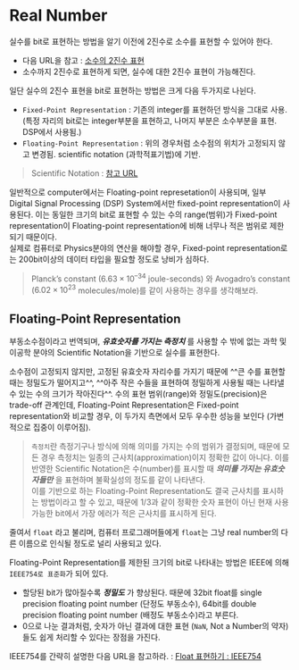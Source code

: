 # Real Number

실수를 bit로 표현하는 방법을 알기 이전에 2진수로 소수를 표현할 수 있어야 한다.

* 다음 URL을 참고 : [소수의 2진수 표현](https://www.notion.so/mmmil/1-The-Internal-Language-of-Computers-07104725d17643feafb37c615f327d01#cdf5f63a0ff043d1a888441fb61e3976)
* 소수까지 2진수로 표현하게 되면, 실수에 대한 2진수 표현이 가능해진다. 

일단 실수의 2진수 표현을 bit로 표현하는 방법은 크게 다음 두가지로 나뉜다.

* `Fixed-Point Representation` : 기존의 integer를 표현하던 방식을 그대로 사용. (특정 자리의 bit로는 integer부분을 표현하고, 나머지 부분은 소수부분을 표현. DSP에서 사용됨.)
* `Floating-Point Representation` : 위의 경우처럼 소수점의 위치가 고정되지 않고 변경됨. scientific notation (과학적표기법)에 기반.

> Scientific Notation : [참고 URL](https://dsaint31.tistory.com/entry/%EC%B8%A1%EC%A0%95%EC%B9%98%EC%97%90%EC%84%9C-%EC%9C%A0%ED%9A%A8%EC%88%AB%EC%9E%90-%ED%99%95%EC%9D%B8-%EB%B0%8F-%EA%B3%BC%ED%95%99%EC%A0%81-%ED%91%9C%EA%B8%B0%EB%B2%95)

일반적으로 computer에서는 Floating-point represetation이 사용되며, 일부 Digital Signal Processing (DSP) System에서만 fixed-point representation이 사용된다. 이는 동일한 크기의 bit로 표현할 수 있는 수의 range(범위)가 Fixed-point representation이 Floating-point representation에 비해 너무나 적은 범위로 제한되기 때문이다.  
실제로 컴퓨터로 Physics분야의 연산을 해야할 경우, Fixed-point representation로는 200bit이상의 데이터 타입을 필요할 정도로 낭비가 심하다.

> Planck’s constant ($6.63 × 10^{–34}$ joule-seconds) 와 Avogadro’s constant ($6.02 × 10^{23}$ molecules/mole)를 같이 사용하는 경우를 생각해보라.

## Floating-Point Representation

부동소수점이라고 번역되며, ***유효숫자를 가지는 측정치*** 를 사용할 수 밖에 없는 과학 및 이공학 분야의 Scientific Notation을 기반으로 실수를 표현한다.  

소수점이 고정되지 않지만, 고정된 유효숫자 자리수를 가지기 때문에 ^^큰 수를 표현할 때는 정밀도가 떨어지고^^, ^^아주 작은 수들을 표현하여 정밀하게 사용될 때는 나타낼 수 있는 수의 크기가 작아진다^^. 수의 표현 범위(range)와 정밀도(precision)은 trade-off 관계인데, Floating-Point Representation은 Fixed-point representation와 비교할 경우, 이 두가지 측면에서 모두 우수한 성능을 보인다 (가변적으로 집중이 이루어짐). 

> `측정치`란 측정기구나 방식에 의해 의미를 가지는 수의 범위가 결정되며, 때문에 모든 경우 측정치는 일종의 근사치(approximation)이지 정확한 값이 아니다. 이를 반영한 Scientific Notation은 수(number)를 표시할 때 ***의미를 가지는 유효숫자들만*** 을 표현하며 불확실성의 정도를 같이 나타낸다.  
> 이를 기반으로 하는 Floating-Point Representation도 결국 근사치를 표시하는 방법이라고 할 수 있고, 때문에 1/3과 같이 정확한 숫자 표현이 아닌 현재 사용가능한 bit에서 가장 에러가 적은 근사치를 표시하게 된다.

줄여서 `float` 라고 불리며, 컴퓨터 프로그래머들에게 `float`는 그냥 real number의 다른 이름으로 인식될 정도로 널리 사용되고 있다.

Floating-Point Representation를 제한된 크기의 bit로 나타내는 방법은 IEEE에 의해 `IEEE754로 표준화`가 되어 있다. 

* 할당된 bit가 많아질수록 ***정밀도*** 가 향상된다. 때문에 32bit float를 single precision floating point number (단정도 부동소수), 64bit를 double precision floating point number (배정도 부동소수)라고 부른다.
* 0으로 나눈 결과처럼, 숫자가 아닌 결과에 대한 표현 (`NaN`, Not a Number의 약자)들도 쉽게 처리할 수 있다는 장점을 가진다.

IEEE754를 간략히 설명한 다음 URL을 참고하라. : [Float 표현하기 : IEEE754](https://dsaint31.tistory.com/entry/CE-Float-%ED%91%9C%ED%98%84%ED%95%98%EA%B8%B0-IEEE754)
